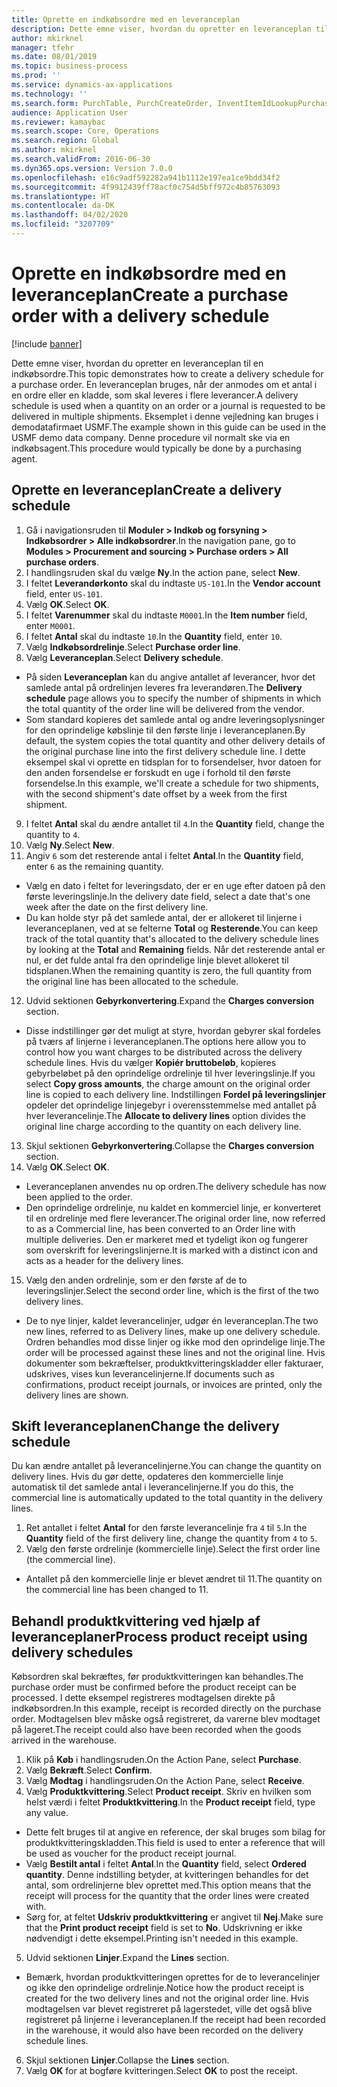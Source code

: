 ```yaml
---
title: Oprette en indkøbsordre med en leveranceplan
description: Dette emne viser, hvordan du opretter en leveranceplan til en indkøbsordre.
author: mkirknel
manager: tfehr
ms.date: 08/01/2019
ms.topic: business-process
ms.prod: ''
ms.service: dynamics-ax-applications
ms.technology: ''
ms.search.form: PurchTable, PurchCreateOrder, InventItemIdLookupPurchase, PurchDeliverySchedule, PurchEditLines
audience: Application User
ms.reviewer: kamaybac
ms.search.scope: Core, Operations
ms.search.region: Global
ms.author: mkirknel
ms.search.validFrom: 2016-06-30
ms.dyn365.ops.version: Version 7.0.0
ms.openlocfilehash: e16c9adf592282a941b1112e197ea1ce9bdd34f2
ms.sourcegitcommit: 4f9912439ff78acf0c754d5bff972c4b85763093
ms.translationtype: HT
ms.contentlocale: da-DK
ms.lasthandoff: 04/02/2020
ms.locfileid: "3207709"
---
```

# <a name="create-a-purchase-order-with-a-delivery-schedule"></a><span data-ttu-id="41f96-103">Oprette en indkøbsordre med en leveranceplan</span><span class="sxs-lookup"><span data-stu-id="41f96-103">Create a purchase order with a delivery schedule</span></span>

[!include [banner](../../includes/banner.md)]

<span data-ttu-id="41f96-104">Dette emne viser, hvordan du opretter en leveranceplan til en indkøbsordre.</span><span class="sxs-lookup"><span data-stu-id="41f96-104">This topic demonstrates how to create a delivery schedule for a purchase order.</span></span> <span data-ttu-id="41f96-105">En leveranceplan bruges, når der anmodes om et antal i en ordre eller en kladde, som skal leveres i flere leverancer.</span><span class="sxs-lookup"><span data-stu-id="41f96-105">A delivery schedule is used when a quantity on an order or a journal is requested to be delivered in multiple shipments.</span></span> <span data-ttu-id="41f96-106">Eksemplet i denne vejledning kan bruges i demodatafirmaet USMF.</span><span class="sxs-lookup"><span data-stu-id="41f96-106">The example shown in this guide can be used in the USMF demo data company.</span></span> <span data-ttu-id="41f96-107">Denne procedure vil normalt ske via en indkøbsagent.</span><span class="sxs-lookup"><span data-stu-id="41f96-107">This procedure would typically be done by a purchasing agent.</span></span>

## <a name="create-a-delivery-schedule"></a><span data-ttu-id="41f96-108">Oprette en leveranceplan</span><span class="sxs-lookup"><span data-stu-id="41f96-108">Create a delivery schedule</span></span>
1. <span data-ttu-id="41f96-109">Gå i navigationsruden til **Moduler > Indkøb og forsyning > Indkøbsordrer > Alle indkøbsordrer**.</span><span class="sxs-lookup"><span data-stu-id="41f96-109">In the navigation pane, go to **Modules > Procurement and sourcing > Purchase orders > All purchase orders**.</span></span>
2. <span data-ttu-id="41f96-110">I handlingsruden skal du vælge **Ny**.</span><span class="sxs-lookup"><span data-stu-id="41f96-110">In the action pane, select **New**.</span></span>
3. <span data-ttu-id="41f96-111">I feltet **Leverandørkonto** skal du indtaste `US-101`.</span><span class="sxs-lookup"><span data-stu-id="41f96-111">In the **Vendor account** field, enter `US-101`.</span></span>
4. <span data-ttu-id="41f96-112">Vælg **OK**.</span><span class="sxs-lookup"><span data-stu-id="41f96-112">Select **OK**.</span></span>
5. <span data-ttu-id="41f96-113">I feltet **Varenummer** skal du indtaste `M0001`.</span><span class="sxs-lookup"><span data-stu-id="41f96-113">In the **Item number** field, enter `M0001`.</span></span>
6. <span data-ttu-id="41f96-114">I feltet **Antal** skal du indtaste `10`.</span><span class="sxs-lookup"><span data-stu-id="41f96-114">In the **Quantity** field, enter `10`.</span></span>
7. <span data-ttu-id="41f96-115">Vælg **Indkøbsordrelinje**.</span><span class="sxs-lookup"><span data-stu-id="41f96-115">Select **Purchase order line**.</span></span>
8. <span data-ttu-id="41f96-116">Vælg **Leveranceplan**.</span><span class="sxs-lookup"><span data-stu-id="41f96-116">Select **Delivery schedule**.</span></span>
- <span data-ttu-id="41f96-117">På siden **Leveranceplan** kan du angive antallet af leverancer, hvor det samlede antal på ordrelinjen leveres fra leverandøren.</span><span class="sxs-lookup"><span data-stu-id="41f96-117">The **Delivery schedule** page allows you to specify the number of shipments in which the total quantity of the order line will be delivered from the vendor.</span></span>  
- <span data-ttu-id="41f96-118">Som standard kopieres det samlede antal og andre leveringsoplysninger for den oprindelige købslinje til den første linje i leveranceplanen.</span><span class="sxs-lookup"><span data-stu-id="41f96-118">By default, the system copies the total quantity and other delivery details of the original purchase line into the first delivery schedule line.</span></span> <span data-ttu-id="41f96-119">I dette eksempel skal vi oprette en tidsplan for to forsendelser, hvor datoen for den anden forsendelse er forskudt en uge i forhold til den første forsendelse.</span><span class="sxs-lookup"><span data-stu-id="41f96-119">In this example, we'll create a schedule for two shipments, with the second shipment's date offset by a week from the first shipment.</span></span>  
9. <span data-ttu-id="41f96-120">I feltet **Antal** skal du ændre antallet til `4`.</span><span class="sxs-lookup"><span data-stu-id="41f96-120">In the **Quantity** field, change the quantity to `4`.</span></span>
10. <span data-ttu-id="41f96-121">Vælg **Ny**.</span><span class="sxs-lookup"><span data-stu-id="41f96-121">Select **New**.</span></span>
11. <span data-ttu-id="41f96-122">Angiv `6` som det resterende antal i feltet **Antal**.</span><span class="sxs-lookup"><span data-stu-id="41f96-122">In the **Quantity** field, enter `6` as the remaining quantity.</span></span>
- <span data-ttu-id="41f96-123">Vælg en dato i feltet for leveringsdato, der er en uge efter datoen på den første leveringslinje.</span><span class="sxs-lookup"><span data-stu-id="41f96-123">In the delivery date field, select a date that's one week after the date on the first delivery line.</span></span>  
- <span data-ttu-id="41f96-124">Du kan holde styr på det samlede antal, der er allokeret til linjerne i leveranceplanen, ved at se felterne **Total** og **Resterende**.</span><span class="sxs-lookup"><span data-stu-id="41f96-124">You can keep track of the total quantity that's allocated to the delivery schedule lines by looking at the **Total** and **Remaining** fields.</span></span> <span data-ttu-id="41f96-125">Når det resterende antal er nul, er det fulde antal fra den oprindelige linje blevet allokeret til tidsplanen.</span><span class="sxs-lookup"><span data-stu-id="41f96-125">When the remaining quantity is zero, the full quantity from the original line has been allocated to the schedule.</span></span>  
12. <span data-ttu-id="41f96-126">Udvid sektionen **Gebyrkonvertering**.</span><span class="sxs-lookup"><span data-stu-id="41f96-126">Expand the **Charges conversion** section.</span></span>
- <span data-ttu-id="41f96-127">Disse indstillinger gør det muligt at styre, hvordan gebyrer skal fordeles på tværs af linjerne i leveranceplanen.</span><span class="sxs-lookup"><span data-stu-id="41f96-127">The options here allow you to control how you want charges to be distributed across the delivery schedule lines.</span></span> <span data-ttu-id="41f96-128">Hvis du vælger **Kopiér bruttobeløb**, kopieres gebyrbeløbet på den oprindelige ordrelinje til hver leveringslinje.</span><span class="sxs-lookup"><span data-stu-id="41f96-128">If you select **Copy gross amounts**, the charge amount on the original order line is copied to each delivery line.</span></span> <span data-ttu-id="41f96-129">Indstillingen **Fordel på leveringslinjer** opdeler det oprindelige linjegebyr i overensstemmelse med antallet på hver leverancelinje.</span><span class="sxs-lookup"><span data-stu-id="41f96-129">The **Allocate to delivery lines** option divides the original line charge according to the quantity on each delivery line.</span></span>  
13. <span data-ttu-id="41f96-130">Skjul sektionen **Gebyrkonvertering**.</span><span class="sxs-lookup"><span data-stu-id="41f96-130">Collapse the **Charges conversion** section.</span></span>
14. <span data-ttu-id="41f96-131">Vælg **OK**.</span><span class="sxs-lookup"><span data-stu-id="41f96-131">Select **OK**.</span></span>
- <span data-ttu-id="41f96-132">Leveranceplanen anvendes nu op ordren.</span><span class="sxs-lookup"><span data-stu-id="41f96-132">The delivery schedule has now been applied to the order.</span></span>  
- <span data-ttu-id="41f96-133">Den oprindelige ordrelinje, nu kaldet en kommerciel linje, er konverteret til en ordrelinje med flere leverancer.</span><span class="sxs-lookup"><span data-stu-id="41f96-133">The original order line, now referred to as a Commercial line, has been converted to an Order line with multiple deliveries.</span></span> <span data-ttu-id="41f96-134">Den er markeret med et tydeligt ikon og fungerer som overskrift for leveringslinjerne.</span><span class="sxs-lookup"><span data-stu-id="41f96-134">It is marked with a distinct icon and acts as a header for the delivery lines.</span></span>  
15. <span data-ttu-id="41f96-135">Vælg den anden ordrelinje, som er den første af de to leveringslinjer.</span><span class="sxs-lookup"><span data-stu-id="41f96-135">Select the second order line, which is the first of the two delivery lines.</span></span>
- <span data-ttu-id="41f96-136">De to nye linjer, kaldet leverancelinjer, udgør én leveranceplan.</span><span class="sxs-lookup"><span data-stu-id="41f96-136">The two new lines, referred to as Delivery lines, make up one delivery schedule.</span></span> <span data-ttu-id="41f96-137">Ordren behandles mod disse linjer og ikke mod den oprindelige linje.</span><span class="sxs-lookup"><span data-stu-id="41f96-137">The order will be processed against these lines and not the original line.</span></span> <span data-ttu-id="41f96-138">Hvis dokumenter som bekræftelser, produktkvitteringskladder eller fakturaer, udskrives, vises kun leverancelinjerne.</span><span class="sxs-lookup"><span data-stu-id="41f96-138">If documents such as confirmations, product receipt journals, or invoices are printed, only the delivery lines are shown.</span></span>  

## <a name="change-the-delivery-schedule"></a><span data-ttu-id="41f96-139">Skift leveranceplanen</span><span class="sxs-lookup"><span data-stu-id="41f96-139">Change the delivery schedule</span></span>
<span data-ttu-id="41f96-140">Du kan ændre antallet på leverancelinjerne.</span><span class="sxs-lookup"><span data-stu-id="41f96-140">You can change the quantity on delivery lines.</span></span> <span data-ttu-id="41f96-141">Hvis du gør dette, opdateres den kommercielle linje automatisk til det samlede antal i leverancelinjerne.</span><span class="sxs-lookup"><span data-stu-id="41f96-141">If you do this, the commercial line is automatically updated to the total quantity in the delivery lines.</span></span>  
1. <span data-ttu-id="41f96-142">Ret antallet i feltet **Antal** for den første leverancelinje fra `4` til `5`.</span><span class="sxs-lookup"><span data-stu-id="41f96-142">In the **Quantity** field of the first delivery line, change the quantity from `4` to `5`.</span></span>
2. <span data-ttu-id="41f96-143">Vælg den første ordrelinje (kommercielle linje).</span><span class="sxs-lookup"><span data-stu-id="41f96-143">Select the first order line (the commercial line).</span></span>  
- <span data-ttu-id="41f96-144">Antallet på den kommercielle linje er blevet ændret til 11.</span><span class="sxs-lookup"><span data-stu-id="41f96-144">The quantity on the commercial line has been changed to 11.</span></span>  

## <a name="process-product-receipt-using-delivery-schedules"></a><span data-ttu-id="41f96-145">Behandl produktkvittering ved hjælp af leveranceplaner</span><span class="sxs-lookup"><span data-stu-id="41f96-145">Process product receipt using delivery schedules</span></span>
<span data-ttu-id="41f96-146">Købsordren skal bekræftes, før produktkvitteringen kan behandles.</span><span class="sxs-lookup"><span data-stu-id="41f96-146">The purchase order must be confirmed before the product receipt can be processed.</span></span> <span data-ttu-id="41f96-147">I dette eksempel registreres modtagelsen direkte på indkøbsordren.</span><span class="sxs-lookup"><span data-stu-id="41f96-147">In this example, receipt is recorded directly on the purchase order.</span></span> <span data-ttu-id="41f96-148">Modtagelsen blev måske også registreret, da varerne blev modtaget på lageret.</span><span class="sxs-lookup"><span data-stu-id="41f96-148">The receipt could also have been recorded when the goods arrived in the warehouse.</span></span>  
1. <span data-ttu-id="41f96-149">Klik på **Køb** i handlingsruden.</span><span class="sxs-lookup"><span data-stu-id="41f96-149">On the Action Pane, select **Purchase**.</span></span>
2. <span data-ttu-id="41f96-150">Vælg **Bekræft**.</span><span class="sxs-lookup"><span data-stu-id="41f96-150">Select **Confirm**.</span></span>
3. <span data-ttu-id="41f96-151">Vælg **Modtag** i handlingsruden.</span><span class="sxs-lookup"><span data-stu-id="41f96-151">On the Action Pane, select **Receive**.</span></span>
4. <span data-ttu-id="41f96-152">Vælg **Produktkvittering**.</span><span class="sxs-lookup"><span data-stu-id="41f96-152">Select **Product receipt**.</span></span> <span data-ttu-id="41f96-153">Skriv en hvilken som helst værdi i feltet **Produktkvittering**.</span><span class="sxs-lookup"><span data-stu-id="41f96-153">In the **Product receipt** field, type any value.</span></span>
- <span data-ttu-id="41f96-154">Dette felt bruges til at angive en reference, der skal bruges som bilag for produktkvitteringskladden.</span><span class="sxs-lookup"><span data-stu-id="41f96-154">This field is used to enter a reference that will be used as voucher for the product receipt journal.</span></span>  
- <span data-ttu-id="41f96-155">Vælg **Bestilt antal** i feltet **Antal**.</span><span class="sxs-lookup"><span data-stu-id="41f96-155">In the **Quantity** field, select **Ordered quantity**.</span></span> <span data-ttu-id="41f96-156">Denne indstilling betyder, at kvitteringen behandles for det antal, som ordrelinjerne blev oprettet med.</span><span class="sxs-lookup"><span data-stu-id="41f96-156">This option means that the receipt will process for the quantity that the order lines were created with.</span></span>  
- <span data-ttu-id="41f96-157">Sørg for, at feltet **Udskriv produktkvittering** er angivet til **Nej**.</span><span class="sxs-lookup"><span data-stu-id="41f96-157">Make sure that the **Print product receipt** field is set to **No**.</span></span> <span data-ttu-id="41f96-158">Udskrivning er ikke nødvendigt i dette eksempel.</span><span class="sxs-lookup"><span data-stu-id="41f96-158">Printing isn't needed in this example.</span></span>  
5. <span data-ttu-id="41f96-159">Udvid sektionen **Linjer**.</span><span class="sxs-lookup"><span data-stu-id="41f96-159">Expand the **Lines** section.</span></span>
- <span data-ttu-id="41f96-160">Bemærk, hvordan produktkvitteringen oprettes for de to leverancelinjer og ikke den oprindelige ordrelinje.</span><span class="sxs-lookup"><span data-stu-id="41f96-160">Notice how the product receipt is created for the two delivery lines and not the original order line.</span></span> <span data-ttu-id="41f96-161">Hvis modtagelsen var blevet registreret på lagerstedet, ville det også blive registreret på linjerne i leveranceplanen.</span><span class="sxs-lookup"><span data-stu-id="41f96-161">If the receipt had been recorded in the warehouse, it would also have been recorded on the delivery schedule lines.</span></span>  
6. <span data-ttu-id="41f96-162">Skjul sektionen **Linjer**.</span><span class="sxs-lookup"><span data-stu-id="41f96-162">Collapse the **Lines** section.</span></span>
7. <span data-ttu-id="41f96-163">Vælg **OK** for at bogføre kvitteringen.</span><span class="sxs-lookup"><span data-stu-id="41f96-163">Select **OK** to post the receipt.</span></span>

